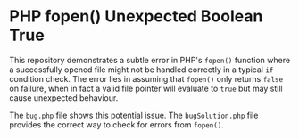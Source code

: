# PHP fopen() Unexpected Boolean True
This repository demonstrates a subtle error in PHP's `fopen()` function where a successfully opened file might not be handled correctly in a typical `if` condition check.  The error lies in assuming that `fopen()` only returns `false` on failure, when in fact a valid file pointer will evaluate to `true` but may still cause unexpected behaviour.

The `bug.php` file shows this potential issue.  The `bugSolution.php` file provides the correct way to check for errors from `fopen()`.